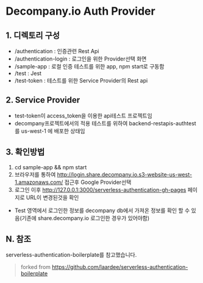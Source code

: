 # Decompany.io Auth Provider

## 1. 디렉토리 구성

- /authentication : 인증관련 Rest Api
- /authentication-login : 로그인을 위한 Provider선택 화면
- /sample-app : 로컬 인증 테스트를 위한 app, npm start로 구동함
- /test : Jest
- /test-token : 테스트를 위한 Service Provider의 Rest api

## 2. Service Provider

- test-token이 access_token을 이용한 api테스트 프로젝트임
- decompany프로젝트에서의 적용 테스트를 위하여 backend-restapis-authtest 를 us-west-1 에 배포한 상태임

## 3. 확인방법
1) cd sample-app && npm start
2) 브라우저를 통하여 http://login.share.decompany.io.s3-website-us-west-1.amazonaws.com/ 접근후 Google Provider선택
3) 로그인 이후 http://127.0.0.1:3000/serverless-authentication-gh-pages 페이지로 URL이 변경된것을 확인
  - Test 영역에서 로그인한 정보를 decompany db에서 가져온 정보를 확인 할 수 있음(기존에 share.decompany.io 로그인한 경우가 있어야함)


## N. 참조

serverless-authentication-boilerplate를 참고했습니다.

> forked from <https://github.com/laardee/serverless-authentication-boilerplate>